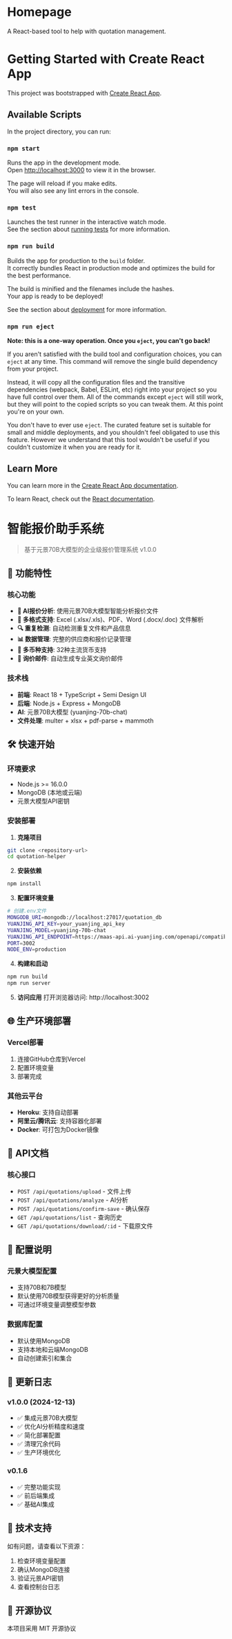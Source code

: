 # Homepage

A React-based tool to help with quotation management.

# Getting Started with Create React App

This project was bootstrapped with [Create React App](https://github.com/facebook/create-react-app).

## Available Scripts

In the project directory, you can run:

### `npm start`

Runs the app in the development mode.\
Open [http://localhost:3000](http://localhost:3000) to view it in the browser.

The page will reload if you make edits.\
You will also see any lint errors in the console.

### `npm test`

Launches the test runner in the interactive watch mode.\
See the section about [running tests](https://facebook.github.io/create-react-app/docs/running-tests) for more information.

### `npm run build`

Builds the app for production to the `build` folder.\
It correctly bundles React in production mode and optimizes the build for the best performance.

The build is minified and the filenames include the hashes.\
Your app is ready to be deployed!

See the section about [deployment](https://facebook.github.io/create-react-app/docs/deployment) for more information.

### `npm run eject`

**Note: this is a one-way operation. Once you `eject`, you can't go back!**

If you aren't satisfied with the build tool and configuration choices, you can `eject` at any time. This command will remove the single build dependency from your project.

Instead, it will copy all the configuration files and the transitive dependencies (webpack, Babel, ESLint, etc) right into your project so you have full control over them. All of the commands except `eject` will still work, but they will point to the copied scripts so you can tweak them. At this point you're on your own.

You don't have to ever use `eject`. The curated feature set is suitable for small and middle deployments, and you shouldn't feel obligated to use this feature. However we understand that this tool wouldn't be useful if you couldn't customize it when you are ready for it.

## Learn More

You can learn more in the [Create React App documentation](https://facebook.github.io/create-react-app/docs/getting-started).

To learn React, check out the [React documentation](https://reactjs.org/).

# 智能报价助手系统

> 基于元景70B大模型的企业级报价管理系统 v1.0.0

## 🚀 功能特性

### 核心功能
- **🤖 AI报价分析**: 使用元景70B大模型智能分析报价文件
- **📄 多格式支持**: Excel (.xlsx/.xls)、PDF、Word (.docx/.doc) 文件解析
- **🔍 重复检测**: 自动检测重复文件和产品信息
- **📊 数据管理**: 完整的供应商和报价记录管理
- **💱 多币种支持**: 32种主流货币支持
- **📧 询价邮件**: 自动生成专业英文询价邮件

### 技术栈
- **前端**: React 18 + TypeScript + Semi Design UI
- **后端**: Node.js + Express + MongoDB
- **AI**: 元景70B大模型 (yuanjing-70b-chat)
- **文件处理**: multer + xlsx + pdf-parse + mammoth

## 🛠️ 快速开始

### 环境要求
- Node.js >= 16.0.0
- MongoDB (本地或云端)
- 元景大模型API密钥

### 安装部署

1. **克隆项目**
```bash
git clone <repository-url>
cd quotation-helper
```

2. **安装依赖**
```bash
npm install
```

3. **配置环境变量**
```bash
# 创建.env文件
MONGODB_URI=mongodb://localhost:27017/quotation_db
YUANJING_API_KEY=your_yuanjing_api_key
YUANJING_MODEL=yuanjing-70b-chat
YUANJING_API_ENDPOINT=https://maas-api.ai-yuanjing.com/openapi/compatible-mode/v1
PORT=3002
NODE_ENV=production
```

4. **构建和启动**
```bash
npm run build
npm run server
```

5. **访问应用**
打开浏览器访问: http://localhost:3002

## 🌐 生产环境部署

### Vercel部署
1. 连接GitHub仓库到Vercel
2. 配置环境变量
3. 部署完成

### 其他云平台
- **Heroku**: 支持自动部署
- **阿里云/腾讯云**: 支持容器化部署
- **Docker**: 可打包为Docker镜像

## 📖 API文档

### 核心接口
- `POST /api/quotations/upload` - 文件上传
- `POST /api/quotations/analyze` - AI分析
- `POST /api/quotations/confirm-save` - 确认保存
- `GET /api/quotations/list` - 查询历史
- `GET /api/quotations/download/:id` - 下载原文件

## 🔧 配置说明

### 元景大模型配置
- 支持70B和7B模型
- 默认使用70B模型获得更好的分析质量
- 可通过环境变量调整模型参数

### 数据库配置
- 默认使用MongoDB
- 支持本地和云端MongoDB
- 自动创建索引和集合

## 📝 更新日志

### v1.0.0 (2024-12-13)
- ✅ 集成元景70B大模型
- ✅ 优化AI分析精度和速度
- ✅ 简化部署配置
- ✅ 清理冗余代码
- ✅ 生产环境优化

### v0.1.6
- ✅ 完整功能实现
- ✅ 前后端集成
- ✅ 基础AI集成

## 🤝 技术支持

如有问题，请查看以下资源：
1. 检查环境变量配置
2. 确认MongoDB连接
3. 验证元景API密钥
4. 查看控制台日志

## 📄 开源协议

本项目采用 MIT 开源协议
